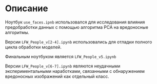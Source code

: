 # Описание

Ноутбук `use_faces.ipnb` использовался для исследования влияния предобработки данных с помощью алгоритма PCA на вредоносные алгоритмы.

Версии `LFW_People_v[2-4].ipynb` использовались для отладки полного цикла обработки моделей.

Финальным ноутбуком является `LFW_People_v5.ipynb`

Версии `LFW_People_v[6-7].ipynb` являются неудачными экспериментальными наработками, связанными с обнаружением вредоносных изображений как отдельный класс.
